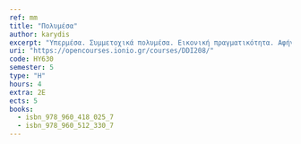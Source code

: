 ```yaml
---
ref: mm
title: "Πολυμέσα"
author: karydis
excerpt: "Υπερμέσα. Συμμετοχικά πολυμέσα. Εικονική πραγματικότητα. Αφήγηση. Διάδραση. Μορφές αναπαράστασης πληροφορίας σε συστήματα πολυμέσων. Η αρχιτεκτονική συστημάτων υπερμέσων. Ψυχαγωγικές και Εκπαιδευτικές Εφαρμογές. Γεωγραφικά Συστήματα Πληροφόρησης. Προγραμματισμός και ανάπτυξη πολυμεσικών εφαρμογών.Αντικειμενικοί Στόχοι Επιδιωκόμενα Μαθησιακά Αποτελέσματα. Με την επιτυχή ολοκλήρωση του μαθήματος ο φοιτητής / τρια θα είναι σε θέση να: Αναλύει τα δομικά στοιχεία πολυμεσικών εφαρμογών Κάνει σχεδίαση και κατασκευή πολυμεσικών εφαρμογών"
uri: "https://opencourses.ionio.gr/courses/DDI208/"
code: HY630
semester: 5
type: "H"
hours: 4
extra: 2Ε
ects: 5
books:
  - isbn_978_960_418_025_7
  - isbn_978_960_512_330_7
---
```


